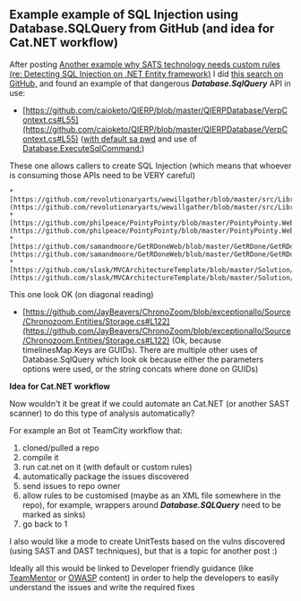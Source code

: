 ##  Example example of SQL Injection using Database.SQLQuery from GitHub (and idea for Cat.NET workflow) 

After posting [Another example why SATS technology needs custom rules (re: Detecting SQL Injection on .NET Entity framework)](http://blog.diniscruz.com/2013/07/another-example-why-sats-technology.html)  I did [this search on GitHub,](https://github.com/search?q=Database.SqlQuery&type=Code&ref=searchresults) and found an example of that dangerous **_Database.SqlQuery_** API in use:  

  * [https://github.com/caioketo/QIERP/blob/master/QIERPDatabase/VerpContext.cs#L55](https://github.com/caioketo/QIERP/blob/master/QIERPDatabase/VerpContext.cs#L55) ([with default sa pwd](https://github.com/caioketo/QIERP/blob/master/QIERPDatabase/VerpContext.cs#L18) and use of [Database.ExecuteSqlCommand:](https://github.com/caioketo/QIERP/blob/master/QIERPDatabase/VerpContext.cs#L59)) 

These one allows callers to create SQL Injection (which means that whoever is consuming those APIs need to be VERY careful)  


    * [https://github.com/revolutionaryarts/wewillgather/blob/master/src/Libraries/Gather.Data/GatherObjectContext.cs#L69](https://github.com/revolutionaryarts/wewillgather/blob/master/src/Libraries/Gather.Data/GatherObjectContext.cs#L69) 
    * [https://github.com/philpeace/PointyPointy/blob/master/PointyPointy.Web/Data/StoryContext.cs#L51](https://github.com/philpeace/PointyPointy/blob/master/PointyPointy.Web/Data/StoryContext.cs#L51)
    * [https://github.com/samandmoore/GetRDoneWeb/blob/master/GetRDone/GetRDoneContext.cs#L25](https://github.com/samandmoore/GetRDoneWeb/blob/master/GetRDone/GetRDoneContext.cs#L25)
    * [https://github.com/slask/MVCArchitectureTemplate/blob/master/Solution/DataAccess/Context/ScrabbleClubContext.cs#L106](https://github.com/slask/MVCArchitectureTemplate/blob/master/Solution/DataAccess/Context/ScrabbleClubContext.cs#L106)

  
This one look OK (on diagonal reading)  

  * [https://github.com/JayBeavers/ChronoZoom/blob/exceptionalIo/Source/Chronozoom.Entities/Storage.cs#L122](https://github.com/JayBeavers/ChronoZoom/blob/exceptionalIo/Source/Chronozoom.Entities/Storage.cs#L122)  (Ok, because timelinesMap.Keys are GUIDs). There are multiple other uses of Database.SqlQuery which look ok because either the parameters options were used, or the string concats where done on GUIDs)

**Idea for Cat.NET workflow**  

Now wouldn't it be great if we could automate an Cat.NET (or another SAST scanner) to do this type of analysis automatically?

For example an Bot ot TeamCity workflow that:

  1. cloned/pulled a repo
  2. compile it
  3. run cat.net on it (with default or custom rules)
  4. automatically package the issues discovered 
  5. send issues to repo owner
  6. allow rules to be customised (maybe as an XML file somewhere in the repo), for example, wrappers around **_Database.SQLQuery_** need to be marked as sinks)
  7. go back to 1

I also would like a mode to create UnitTests based on the vulns discovered (using SAST and DAST techniques), but that is a topic for another post :)  


Ideally all this would be linked to Developer friendly guidance (like [TeamMentor](https://teammentor.net/) or [OWASP](https://owasp.org/) content) in order to help the developers to easily understand the issues and write the required fixes
